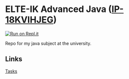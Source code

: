 # ELTE-IK Advanced Java  ([IP-18KVIHJEG](https://www.inf.elte.hu/dstore/document/1095/Halad%C3%B3%20Java.pdf))
[![Run on Repl.it](https://repl.it/badge/github/MSZGs/ELTE-AdvancedJava)](https://repl.it/@MSZGs/ELTE-AdvancedJava-VBSTQ4)

Repo for my java subject at the university.
## Links
[Tasks](https://kitlei.web.elte.hu/segedanyagok/felev/2020-2021-tavasz/halado-java/halado-java-feladatok.html)

